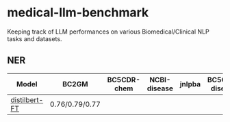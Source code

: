 # medical-llm-benchmark
Keeping track of LLM performances on various Biomedical/Clinical NLP tasks and datasets. 

## NER

| Model | BC2GM | BC5CDR-chem | NCBI-disease | jnlpba | BC5CDR-disease |
|------------|-------|--------------|---------------|--------|-----------------|
| [distilbert-FT]([URL](https://huggingface.co/kbulutozler/distilbert-base-uncased-FT-ner-BC2GM)) | 0.76/0.79/0.77 |              |               |        |                 |
